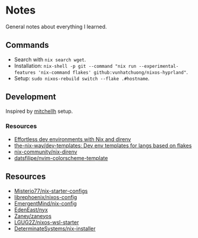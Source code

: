 # Notes

General notes about everything I learned.

## Commands

- Search with `nix search wget`.
- Installation: `nix-shell -p git --command "nix run --experimental-features 'nix-command flakes' github:vunhatchuong/nixos-hyprland"`.
- Setup: `sudo nixos-rebuild switch --flake .#hostname`.

## Development


Inspired by [mitchellh](https://github.com/mitchellh/nixos-config/) setup.

### Resources

- [Effortless dev environments with Nix and direnv](https://determinate.systems/posts/nix-direnv/)
- [the-nix-way/dev-templates: Dev env templates for langs based on flakes](https://github.com/the-nix-way/dev-templates)
- [nix-community/nix-direnv](https://github.com/nix-community/nix-direnv)
- [datsfilipe/nvim-colorscheme-template](https://github.com/datsfilipe/nvim-colorscheme-template)

## Resources

- [Misterio77/nix-starter-configs](https://github.com/Misterio77/nix-starter-configs)
- [librephoenix/nixos-config](https://gitlab.com/librephoenix/nixos-config)
- [EmergentMind/nix-config](https://github.com/EmergentMind/nix-config)
- [EdenEast/nyx](https://github.com/EdenEast/nyx)
- [Zaney/zaneyos](https://gitlab.com/Zaney/zaneyos)
- [LGUG2Z/nixos-wsl-starter](https://github.com/LGUG2Z/nixos-wsl-starter)
- [DeterminateSystems/nix-installer](https://github.com/DeterminateSystems/nix-installer)
